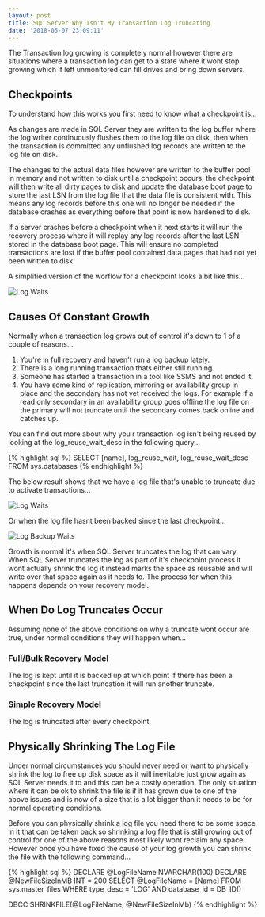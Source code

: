 ```yaml
---
layout: post
title: SQL Server Why Isn't My Transaction Log Truncating
date: '2018-05-07 23:09:11'
---
```

The Transaction log growing is completely normal however there are situations where a transaction log can get to a state where it wont stop growing which if left unmonitored can fill drives and bring down servers.

## Checkpoints ##
To understand how this works you first need to know what a checkpoint is...

As changes are made in SQL Server they are written to the log buffer where the log writer continuously flushes them to the log file on disk, then when the transaction is committed any unflushed log records are written to the log file on disk. 

The changes to the actual data files however are written to the buffer pool in memory and not written to disk until a checkpoint occurs, the checkpoint will then write all dirty pages to disk and update the database boot page to store the last LSN from the log file that the data file is consistent with. This means any log records before this one will no longer be needed if the database crashes as everything before that point is now hardened to disk. 

If a server crashes before a checkpoint when it next starts it will run the recovery process where it will replay any log records after the last LSN stored in the database boot page. This will ensure no completed transactions are lost if the buffer pool contained data pages that had not yet been written to disk.

A simplified version of the worflow for a checkpoint looks a bit like this...

![Log Waits]({{site.url}}/content/images/2018-log-growth/checkpoint.gif)

## Causes Of Constant Growth ##
Normally when a transaction log grows out of control it's down to 1 of a couple of reasons...

1. You're in full recovery and haven't run a log backup lately.
1. There is a long running transaction thats either still running.
1. Someone has started a transaction in a tool like SSMS and not ended it. 
1. You have some kind of replication, mirroring or availability group in place and the secondary has not yet received the logs. For example if a read only secondary in an availability group goes offline the log file on the primary will not truncate until the secondary comes back online and catches up.

You can find out more about why you r transaction log isn't being reused by looking at the log_reuse_wait_desc in the following query...

{% highlight sql %}
SELECT 
   [name],
   log_reuse_wait, 
   log_reuse_wait_desc
FROM 
   sys.databases
{% endhighlight %}

The below result shows that we have a log file that's unable to truncate due to activate transactions...

![Log Waits]({{site.url}}/content/images/2018-log-growth\log-reuse-wait.PNG)

Or when the log file hasnt been backed since the last checkpoint...

![Log Backup Waits]({{site.url}}/content/images/2018-log-growth\log-backup-wait.PNG)

Growth is normal it's when SQL Server truncates the log that can vary. When SQL Server truncates the log as part of it's checkpoint process it wont actually shrink the log it instead marks the space as reusable and will write over that space again as it needs to. The process for when this happens depends on your recovery model.

## When Do Log Truncates Occur ##
Assuming none of the above conditions on why a truncate wont occur are true, under normal conditions they will happen when...

### Full/Bulk Recovery Model ###
The log is kept until it is backed up at which point if there has been a checkpoint since the last truncation it will run another truncate.

### Simple Recovery Model ###
The log is truncated after every checkpoint.

## Physically Shrinking The Log File ##
Under normal circumstances you should never need or want to physically shrink the log to free up disk space as it will inevitable just grow again as SQL Server needs it to and this can be a costly operation. The only situation where it can be ok to shrink the file is if it has grown due to one of the above issues and is now of a size that is a lot bigger than it needs to be for normal operating conditions.

Before you can physically shrink a log file you need there to be some space in it that can be taken back so shrinking a log file that is still growing out of control for one of the above reasons most likely wont reclaim any space. However once you have fixed the cause of your log growth you can shrink the file with the following command...

{% highlight sql %}
 DECLARE @LogFileName NVARCHAR(100)
 DECLARE @NewFileSizeInMB INT = 200
 SELECT 
   @LogFileName = [Name]
 FROM 
   sys.master_files 
 WHERE 
   type_desc = 'LOG' AND
   database_id = DB_ID()

DBCC SHRINKFILE(@LogFileName, @NewFileSizeInMb)
{% endhighlight %}